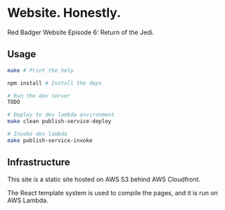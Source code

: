 Website. Honestly.
==================

Red Badger Website Episode 6: Return of the Jedi.


## Usage

```sh
make # Print the help

npm install # Install the deps

# Run the dev server
TODO

# Deploy to dev lambda environment
make clean publish-service-deploy

# Invoke dev lambda
make publish-service-invoke
```


## Infrastructure

This site is a static site hosted on AWS S3 behind AWS Cloudfront.

The React template system is used to compile the pages, and it is run on AWS
Lambda.
